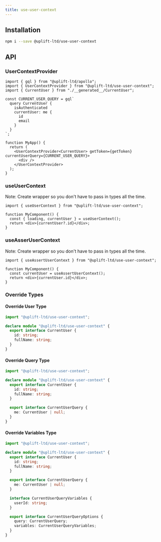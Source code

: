 ```yaml
---
title: use-user-context
---
```


## Installation

```sh
npm i --save @uplift-ltd/use-user-context
```

## API

### UserContextProvider

```tsx
import { gql } from "@uplift-ltd/apollo";
import { UserContextProvider } from "@uplift-ltd/use-user-context";
import { CurrentUser } from "./__generated__/CurrentUser";

const CURRENT_USER_QUERY = gql`
  query CurrentUser {
    isAuthenticated
    currentUser: me {
      id
      email
    }
  }
`;

function MyApp() {
  return (
    <UserContextProvider<CurrentUser> getToken={getToken} currentUserQuery={CURRENT_USER_QUERY}>
      <div />
    </UserContextProvider>
  );
}
```

### useUserContext

Note: Create wrapper so you don't have to pass in types all the time.

```tsx
import { useUserContext } from "@uplift-ltd/use-user-context";

function MyComponent() {
  const { loading, currentUser } = useUserContext();
  return <div>{currentUser?.id}</div>;
}
```

### useAsserUserContext

Note: Create wrapper so you don't have to pass in types all the time.

```tsx
import { useAssertUserContext } from "@uplift-ltd/use-user-context";

function MyComponent() {
  const currentUser = useAssertUserContext();
  return <div>{currentUser.id}</div>;
}
```

### Override Types

#### Override User Type

```ts
import "@uplift-ltd/use-user-context";

declare module "@uplift-ltd/use-user-context" {
  export interface CurrentUser {
    id: string;
    fullName: string;
  }
}
```

#### Override Query Type

```ts
import "@uplift-ltd/use-user-context";

declare module "@uplift-ltd/use-user-context" {
  export interface CurrentUser {
    id: string;
    fullName: string;
  }

  export interface CurrentUserQuery {
    me: CurrentUser | null;
  }
}
```

#### Override Variables Type

```ts
import "@uplift-ltd/use-user-context";

declare module "@uplift-ltd/use-user-context" {
  export interface CurrentUser {
    id: string;
    fullName: string;
  }

  export interface CurrentUserQuery {
    me: CurrentUser | null;
  }

  interface CurrentUserQueryVariables {
    userId: string;
  }

  export interface CurrentUserQueryOptions {
    query: CurrentUserQuery;
    variables: CurrentUserQueryVariables;
  }
}
```
